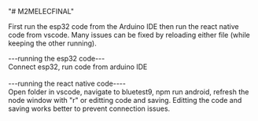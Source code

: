 "# M2MELECFINAL" <br />

First run the esp32 code from the Arduino IDE then run the react native code from vscode. Many issues can be fixed by reloading either file (while keeping the other running). <br />

---running the esp32 code--- <br />
Connect esp32, run code from arduino IDE <br />
<br />
---running the react native code---- <br />
Open folder in vscode, navigate to bluetest9, npm run android, refresh the node window with "r" or editting code and saving. Editting the code and saving works better to prevent connection issues.




